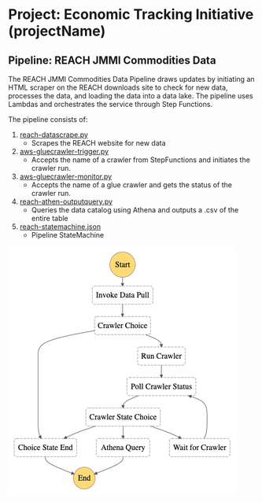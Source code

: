 # Project:  Economic Tracking Initiative (projectName)

## Pipeline: REACH JMMI Commodities Data
The REACH JMMI Commodities Data Pipeline draws updates by initiating an HTML scraper on the REACH downloads site to check for new data,
processes the data, and loading the data into a data lake. The pipeline uses Lambdas and orchestrates the service through Step Functions.

The pipeline consists of:
  1. [reach-datascrape.py](https://github.com/abjmorrison/codePortfolio/blob/main/CashProgramsDataCollectionScript/reach-datascrape.py)
      - Scrapes the REACH website for new data
  2. [aws-gluecrawler-trigger.py](https://github.com/abjmorrison/codePortfolio/blob/main/AWSScripts/aws-gluecrawler-trigger.py)
      - Accepts the name of a crawler from StepFunctions and initiates the crawler run.
  3. [aws-gluecrawler-monitor.py](https://github.com/abjmorrison/codePortfolio/blob/main/AWSScripts/aws-gluecrawler-monitor.py)
      - Accepts the name of a glue crawler and gets the status of the crawler run.
  4. [reach-athen-outputquery.py](https://github.com/abjmorrison/codePortfolio/blob/main/CashProgramsDataCollectionScript/reach-athena-outputquery.py)
      - Queries the data catalog using Athena and outputs a .csv of the entire table
  5. [reach-statemachine.json](https://github.com/abjmorrison/codePortfolio/blob/main/CashProgramsDataCollectionScript/reach-statemachine.json)
      - Pipeline StateMachine

![State Machine Diagram](./cashprograms-SM-graph.png)
